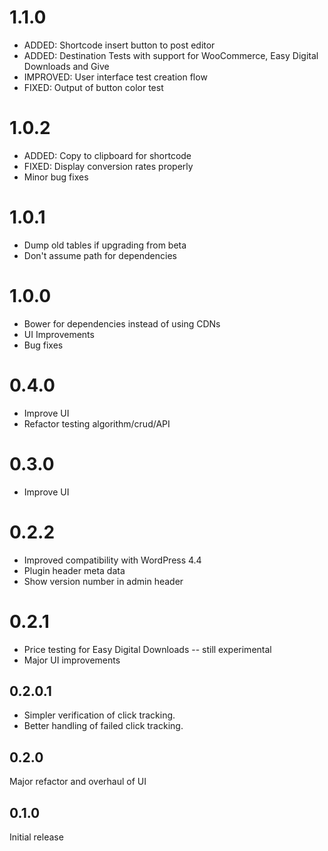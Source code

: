 # 1.1.0
* ADDED: Shortcode insert button to post editor
* ADDED: Destination Tests with support for WooCommerce, Easy Digital Downloads and Give
* IMPROVED: User interface test creation flow
* FIXED: Output of button color test


# 1.0.2
* ADDED: Copy to clipboard for shortcode
* FIXED: Display conversion rates properly
* Minor bug fixes

# 1.0.1
* Dump old tables if upgrading from beta
* Don't assume path for dependencies

# 1.0.0
* Bower for dependencies instead of using CDNs
* UI Improvements
* Bug fixes

# 0.4.0
* Improve UI
* Refactor testing algorithm/crud/API

# 0.3.0
* Improve UI

# 0.2.2
* Improved compatibility with WordPress 4.4
* Plugin header meta data
* Show version number in admin header

# 0.2.1
* Price testing for Easy Digital Downloads -- still experimental
* Major UI improvements

## 0.2.0.1
* Simpler verification of click tracking.
* Better handling of failed click tracking.

## 0.2.0
Major refactor and overhaul of UI

## 0.1.0
Initial release
